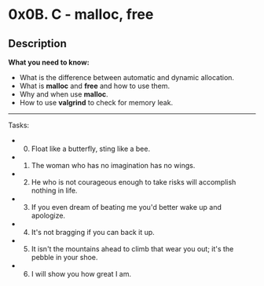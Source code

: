 # 0x0B. C - malloc, free
## Description
**What you need to know:**  
* What is the difference between automatic and dynamic allocation.  
* What is **malloc** and **free** and how to use them.  
* Why and when use **malloc**.  
* How to use **valgrind** to check for memory leak.  
---
Tasks:
* 0. Float like a butterfly, sting like a bee.    
* 1. The woman who has no imagination has no wings.    
* 2. He who is not courageous enough to take risks will accomplish nothing in life.  
* 3. If you even dream of beating me you'd better wake up and apologize.  
* 4. It's not bragging if you can back it up.  
* 5. It isn't the mountains ahead to climb that wear you out; it's the pebble in your shoe.  
* 6. I will show you how great I am.  
